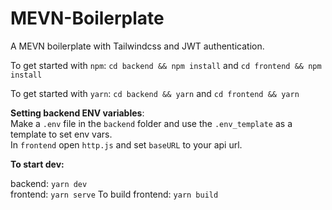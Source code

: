 # MEVN-Boilerplate
A MEVN boilerplate with Tailwindcss and JWT authentication.

To get started with `npm`:
`cd backend && npm install` and
`cd frontend && npm install`

To get started with `yarn`:
`cd backend && yarn` and
`cd frontend && yarn`

**Setting backend ENV variables**:  
Make a `.env` file in the `backend` folder and use the `.env_template` as a template to set env vars.  
In `frontend` open `http.js` and set `baseURL` to your api url.



**To start dev:**  

backend: `yarn dev`  
frontend: `yarn serve`
To build frontend: `yarn build`
